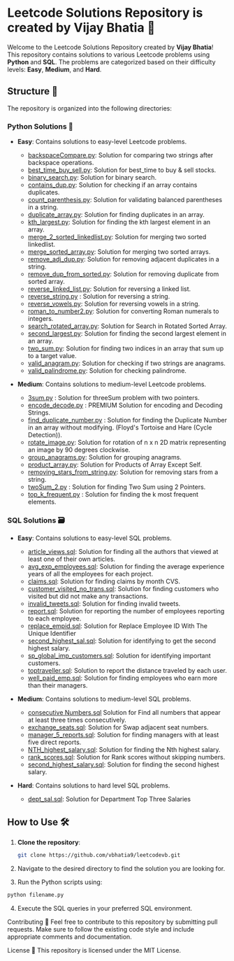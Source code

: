 # Leetcode Solutions Repository is created by Vijay Bhatia 🚀
Welcome to the Leetcode Solutions Repository created by **Vijay Bhatia**! This repository contains solutions to various Leetcode problems using **Python** and **SQL**. The problems are categorized based on their difficulty levels: **Easy**, **Medium**, and **Hard**.

## Structure  📂

The repository is organized into the following directories:

### Python Solutions 🐍


- **Easy**: Contains solutions to easy-level Leetcode problems.
  - [backspaceCompare.py](Easy/backspaceCompare.py): Solution for comparing two strings after backspace operations.
  - [best_time_buy_sell.py](Easy/best_time_buy_sell.py): Solution for best_time to buy & sell stocks.
  - [binary_search.py](Easy/binary_search..py): Solution for binary search.
  - [contains_dup.py](Easy/contains_dup.py): Solution for checking if an array contains duplicates.
  - [count_parenthesis.py](Easy/count_parenthesis.py): Solution for validating balanced parentheses in a string.
  - [duplicate_array.py](Easy/duplicate_array.py): Solution for finding duplicates in an array.
  - [kth_largest.py](Easy/kth_largest.py): Solution for finding the kth largest element in an array.
  - [merge_2_sorted_linkedlist.py](Easy/merge_2_sorted_linkedlist.py): Solution for merging two sorted linkedlist.
  - [merge_sorted_array.py](Easy/merge_sorted_array.py): Solution for merging two sorted arrays.
  - [remove_adj_dup.py](Easy/remove_adj_dup.py): Solution for removing adjacent duplicates in a string.
  - [remove_dup_from_sorted.py](Easy/remove_dup_from_sorted.py): Solution for removing duplicate from sorted array.
  - [reverse_linked_list.py](Easy/reverse_linked_list.py): Solution for reversing a linked list.
  - [reverse_string.py](Easy/reverse_string.py) : Solution for reversing a string.
  - [reverse_vowels.py](Easy/reverse_vowels.py): Solution for reversing vowels in a string.
  - [roman_to_number2.py](Easy/roman_to_number2.py): Solution for converting Roman numerals to integers.
  - [search_rotated_array.py](Easy/search_rotated_array.py): Solution for Search in Rotated Sorted Array.
  - [second_largest.py](Easy/second_largest.py): Solution for finding the second largest element in an array.
  - [two_sum.py](Easy/two_sum.py): Solution for finding two indices in an array that sum up to a target value.
  - [valid_anagram.py](Easy/valid_anagram.py): Solution for checking if two strings are anagrams.
  - [valid_palindrome.py](Easy/valid_palindrome.py): Solution for checking palindrome.


- **Medium**: Contains solutions to medium-level Leetcode problems.
  - [3sum.py](Medium/3sum.py) : Solution for threeSum problem with two pointers.
  - [encode_decode.py](Medium/encode_decode.py) : PREMIUM Solution for encoding and Decoding Strings.
  - [find_duplicate_number.py](Medium/find_duplicate_number.py) : Solution for finding the Duplicate Number in an array without modifying. (Floyd's Tortoise and Hare (Cycle Detection)).
  - [rotate_image.py](Medium/rotate_image.py): Solution for rotation of n x n 2D matrix representing an image by 90 degrees clockwise.
  - [group_anagrams.py](Medium/group_anagrams.py): Solution for grouping anagrams.
  - [product_array.py](Medium/product_array.py): Solution for Products of Array Except Self.
  - [removing_stars_from_string.py](Medium/removing_stars_from_string.py): Solution for removing stars from a string.
  - [twoSum_2.py](Medium/twoSum_2.py) : Solution for finding Two Sum using 2 Pointers.
  - [top_k_frequent.py](Medium/top_k_frequent.py) : Solution for finding the k most frequent elements.
    

### SQL Solutions 🗃️

- **Easy**: Contains solutions to easy-level SQL problems.
  - [article_views.sql](SQL/Easy/article_views.sql): Solution for finding all the authors that viewed at least one of their own articles.
  - [avg_exp_employees.sql](SQL/Easy/avg_exp_employees.sql): Solution for finding the average experience years of all the employees for each project.
  - [claims.sql](SQL/Easy/claims.sql): Solution for finding claims by month CVS.
  - [customer_visited_no_trans.sql](SQL/Easy/customer_visited_no_trans.sql): Solution for finding customers who visited but did not make any transactions.
  - [invalid_tweets.sql](SQL/Easy/invalid_tweets.sql): Solution for finding invalid tweets.
  - [report.sql](SQL/Easy/report.sql): Solution for reporting the number of employees reporting to each employee.
  - [replace_empid.sql](SQL/Easy/replace_empid.sql): Solution for Replace Employee ID With The Unique Identifier
  - [second_highest_sal.sql](SQL/Easy/second_highest_sal.sql): Solution for identifying to get the second highest salary.
  - [sp_global_imp_customers.sql](SQL/Easy/sp_global_imp_customers.sql): Solution for identifying important customers.
  - [toptraveller.sql](SQL/Easy/toptraveller.sql): Solution to report the distance traveled by each user.
  - [well_paid_emp.sql](SQL/Easy/well_paid_emp.sql): Solution for finding employees who earn more than their managers.



- **Medium**: Contains solutions to medium-level SQL problems.
  - [consecutive Numbers.sql](SQL/Medium/consecutive_numbers.sql) Solution for Find all numbers that appear at least three times consecutively.
  - [exchange_seats.sql](SQL/Medium/exchange_seats.sql): Solution for Swap adjacent seat numbers.
  - [manager_5_reports.sql](SQL/Medium/manager_5_reports.sql): Solution for finding managers with at least five direct reports.
  - [NTH_highest_salary.sql](SQL/Medium/nth_salary.sql): Solution for finding the Nth highest salary.
  - [rank_scores.sql](SQL/Medium/rank_scores.sql): Solution for Rank scores without skipping numbers.
  - [second_highest_salary.sql](SQL/Medium/second_highest_salary.sql): Solution for finding the second highest salary.

- **Hard**: Contains solutions to hard level SQL problems.
  - [dept_sal.sql](SQL/Hard/dept_sal.sql): Solution for Department Top Three Salaries

## How to Use  🛠️

1. **Clone the repository**:
   ```sh
   git clone https://github.com/vbhatia9/leetcodevb.git
   ```

2. Navigate to the desired directory to find the solution you are looking for.
3. Run the Python scripts using:

```sh
python filename.py
```

4. Execute the SQL queries in your preferred SQL environment.

Contributing 🤝
Feel free to contribute to this repository by submitting pull requests. Make sure to follow the existing code style and include appropriate comments and documentation.

License 📜
This repository is licensed under the MIT License.


[def]: SQL

